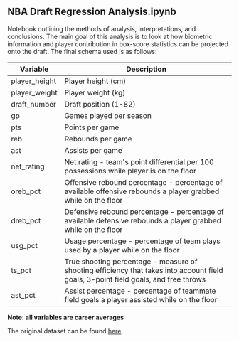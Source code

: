 ## NBA Draft Regression Analysis.ipynb
Notebook outlining the methods of analysis, interpretations, and conclusions. The main goal of this analysis is to look at how biometric information
and player contribution in box-score statistics can be projected onto the draft. The final schema used is as follows:

| Variable | Description |
|---------------|-------------------------------------------------------------------------------------------------------------------------------------|
| player_height |  Player height (cm) |
| player_weight | Player weight (kg) |
| draft_number | Draft position (1-82) |
| gp | Games played per season |
| pts | Points per game |
| reb | Rebounds per game |
| ast | Assists per game |
| net_rating | Net rating - team's point differential per 100 possessions while player is on the floor |
| oreb_pct | Offensive rebound percentage - percentage of available offensive rebounds a player grabbed while on the floor |
| dreb_pct | Defensive rebound percentage - percentage of available defensive rebounds a player grabbed while on the floor |
| usg_pct | Usage percentage - percentage of team plays used by a player while on the floor |
| ts_pct | True shooting percentage - measure of shooting efficiency that takes into account field goals, 3-point field goals, and free throws |
| ast_pct | Assist percentage - percentage of teammate field goals a player assisted while on the floor |

**Note: all variables are career averages** 

The original dataset can be found [here](https://www.kaggle.com/justinas/nba-players-data).
